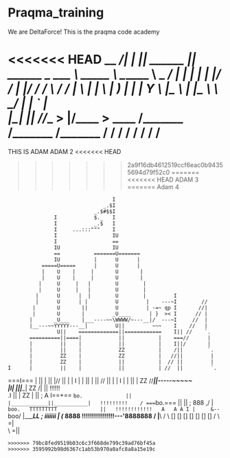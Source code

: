 # Praqma_training
We are DeltaForce!
This is the praqma code academy

<<<<<<< HEAD
\__    ___/|  |__ |__| ______ |__| ______ \_   ___ \ \_____  \ \______ \ \_   _____/
  |    |   |  |  \|  |/  ___/ |  |/  ___/ /    \  \/  /   |   \ |    |  \ |    __)_ 
  |    |   |   Y  \  |\___ \  |  |\___ \  \     \____/    |    \|    `   \|        \
  |____|   |___|  /__/____  > |__/____  >  \______  /\_______  /_______  /_______  /
                \/        \/          \/          \/         \/        \/        \/ 
=======
THIS IS ADAM
ADAM 2
<<<<<<< HEAD
>>>>>>> 2a9f16db4612519ccf6eac0b94355694d79f52c0
=======
<<<<<<< HEAD
ADAM 3
=======
Adam 4

                                      I
                                   _.$I
                                _.$#$$I
                   I            $._   I
                   I            _.$   I
                   I     ...:::"""    I
                   I                  IU
                   I                  ==
                   IU                 IU
                   ==           =======U=======
                   IU           |      U      |
               =====U=====      |      U      |
               |    U    |     |       U       |
               |    U    |     |       U       |
              |     U     |   |        U        |
              |     U     |   |        U        |
             |      U      |  |        U        |         I
             |      U      | |         U         |    ---~I        //
            |       U       ||         U         | -=~ qp I       //|
            |       U       |         _U____      | }  >< I      // |
           |       _U___    |___----~~\WWWW/~---__|/  ---~I     //  |
           |__---~~YYYYY---__|         U||         ~~~    I    //   |
                    U||    =============||============    I|| //    `.
           ==========||====|            ||           |    ===//      |
           |         ||    |            ||           |    I||/       |
           |         ||    |            ZZ           |    /||        `.
           |         ZZ    |            ZZ           |   //||         |
           |         ZZ    |            ||           |  // ||         |
    I      |         ||    |            ||           | //  ||         `.
 ===I===   |         ||    |            ||           |//   ||          |
 |  I  |   |         ||    |            ||           //    ||          |
 |  I  |   |         ||    |            ZZ          //_____||_-----~~~~~\
 |__I__|   |_________||____|            ZZ          /|     ||     !!!!!! \
   .I                ||    |            ZZ           |     ||     ;  A I==+==
   `bo.              ||    |____________||___________|   !!!!!!!!!    /
   ===`bo.===        ||                 ||               ;   888    ,/
   |     `boo.   TTTTTTTTT              ||   !!!!!!!!!!!!   A   A A I
   |     &--`boo/        |______________LL   ;                 iiiiiii
   |     (___        8888 !!!!!!!!!!!!!!!!---'8888888            /
   |________\                                                   /
             \            []   []   []   []   []   []   []     /
              \                                               =|\
               \                                              =||
~~~~~~~~~~~~~~~~~~~~~~~~~~~~~~~~~~~~~~~~~~~~~~~~~~~~~~~~~~~~~~~~~~~~~~~~~
>>>>>>> 79bc8fed9519b03c6c3f668de799c39ad76bf45a
>>>>>>> 3595992b98d6367c1ab53b970a0afc8a8a15e19c
